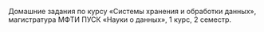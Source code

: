 Домашние задания по курсу «Системы хранения и обработки данных», магистратура МФТИ ПУСК «Науки о данных», 1 курс, 2 семестр.
